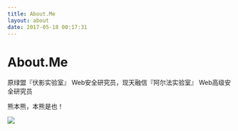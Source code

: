 ```yaml
---
title: About.Me
layout: about
date: 2017-05-18 00:17:31
---
```


# About.Me



原绿盟『伏影实验室』 Web安全研究员，现天融信『阿尔法实验室』 Web高级安全研究员

熊本熊，本熊是也！

![](http://blog.nsfocus.net/wp-content/uploads/2019/09/timg.gif)